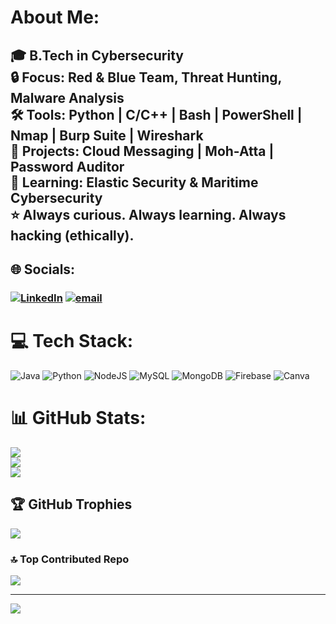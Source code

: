 # About Me:
## 🎓 B.Tech in Cybersecurity  <br> 🔒 Focus: Red & Blue Team, Threat Hunting, Malware Analysis  <br> 🛠️ Tools: Python | C/C++ | Bash | PowerShell | Nmap | Burp Suite | Wireshark  <br> 🚀 Projects: Cloud Messaging | Moh-Atta | Password Auditor  <br> 🌱 Learning: Elastic Security & Maritime Cybersecurity  <br> ⭐ Always curious. Always learning. Always hacking (ethically).  <br>


## 🌐 Socials:
### [![LinkedIn](https://img.shields.io/badge/LinkedIn-%230077B5.svg?logo=linkedin&logoColor=white)](https://linkedin.com/in/prabhav-naik-6978b5326) [![email](https://img.shields.io/badge/Email-D14836?logo=gmail&logoColor=white)](mailto:prabhav.m.naik@gmail.com) 

# 💻 Tech Stack:
![Java](https://img.shields.io/badge/java-%23ED8B00.svg?style=for-the-badge&logo=openjdk&logoColor=white) ![Python](https://img.shields.io/badge/python-3670A0?style=for-the-badge&logo=python&logoColor=ffdd54) ![NodeJS](https://img.shields.io/badge/node.js-6DA55F?style=for-the-badge&logo=node.js&logoColor=white) ![MySQL](https://img.shields.io/badge/mysql-4479A1.svg?style=for-the-badge&logo=mysql&logoColor=white) ![MongoDB](https://img.shields.io/badge/MongoDB-%234ea94b.svg?style=for-the-badge&logo=mongodb&logoColor=white) ![Firebase](https://img.shields.io/badge/firebase-a08021?style=for-the-badge&logo=firebase&logoColor=ffcd34) ![Canva](https://img.shields.io/badge/Canva-%2300C4CC.svg?style=for-the-badge&logo=Canva&logoColor=white)
# 📊 GitHub Stats:
![](https://github-readme-stats.vercel.app/api?username=pb2106&theme=dark&hide_border=false&include_all_commits=false&count_private=false)<br/>
![](https://nirzak-streak-stats.vercel.app/?user=pb2106&theme=dark&hide_border=false)<br/>
![](https://github-readme-stats.vercel.app/api/top-langs/?username=pb2106&theme=dark&hide_border=false&include_all_commits=false&count_private=false&layout=compact)

## 🏆 GitHub Trophies
![](https://github-profile-trophy.vercel.app/?username=pb2106&theme=radical&no-frame=false&no-bg=true&margin-w=4)

### 🔝 Top Contributed Repo
![](https://github-contributor-stats.vercel.app/api?username=pb2106&limit=5&theme=dark&combine_all_yearly_contributions=true)

---
[![](https://visitcount.itsvg.in/api?id=pb2106&icon=0&color=0)](https://visitcount.itsvg.in)

<!-- Proudly created with GPRM ( https://gprm.itsvg.in ) -->
